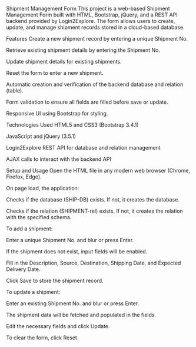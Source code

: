 Shipment Management Form
This project is a web-based Shipment Management Form built with HTML, Bootstrap, jQuery, and a REST API backend provided by Login2Explore. The form allows users to create, update, and manage shipment records stored in a cloud-based database.

Features
Create a new shipment record by entering a unique Shipment No.

Retrieve existing shipment details by entering the Shipment No.

Update shipment details for existing shipments.

Reset the form to enter a new shipment.

Automatic creation and verification of the backend database and relation (table).

Form validation to ensure all fields are filled before save or update.

Responsive UI using Bootstrap for styling.

Technologies Used
HTML5 and CSS3 (Bootstrap 3.4.1)

JavaScript and jQuery (3.5.1)

Login2Explore REST API for database and relation management

AJAX calls to interact with the backend API

Setup and Usage
Open the HTML file in any modern web browser (Chrome, Firefox, Edge).

On page load, the application:

Checks if the database (SHIP-DB) exists. If not, it creates the database.

Checks if the relation (SHIPMENT-rel) exists. If not, it creates the relation with the specified schema.

To add a shipment:

Enter a unique Shipment No. and blur or press Enter.

If the shipment does not exist, input fields will be enabled.

Fill in the Description, Source, Destination, Shipping Date, and Expected Delivery Date.

Click Save to store the shipment record.

To update a shipment:

Enter an existing Shipment No. and blur or press Enter.

The shipment data will be fetched and populated in the fields.

Edit the necessary fields and click Update.

To clear the form, click Reset.
